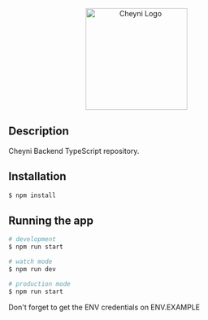 <p align="center">
  <a href="http://app.cheyni.io/" target="blank"><img src="https://i.imgur.com/wAaXykH.png" width="200" alt="Cheyni Logo" /></a>
</p>


## Description

Cheyni Backend TypeScript repository.

## Installation

```bash
$ npm install
```

## Running the app

```bash
# development
$ npm run start

# watch mode
$ npm run dev

# production mode
$ npm run start
```

Don't forget to get the ENV credentials on ENV.EXAMPLE
